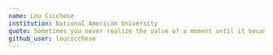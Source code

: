 ```yaml
---
name: Lou Cicchese
institution: National American University
quote: Sometimes you never realize the value of a moment until it becomes a memory
github_user: loucicchese
---
```

